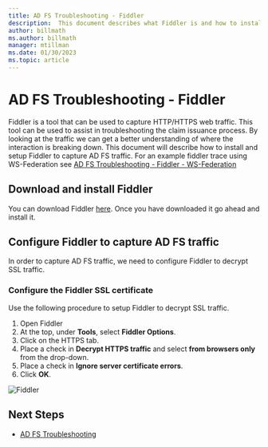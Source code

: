 ```yaml
---
title: AD FS Troubleshooting - Fiddler
description:  This document describes what Fiddler is and how to install and configure Fiddler to troubleshoot AD FS claims issues
author: billmath
ms.author: billmath
manager: mtillman
ms.date: 01/30/2023
ms.topic: article
---
```


# AD FS Troubleshooting - Fiddler
Fiddler is a tool that can be used to capture HTTP/HTTPS web traffic.  This tool can be used to assist in troubleshooting the claim issuance process.  By looking at the traffic we can get a better understanding of where the interaction is breaking down.  This document will describe how to install and setup Fiddler to capture AD FS traffic.  For an example fiddler trace using WS-Federation see [AD FS Troubleshooting - Fiddler - WS-Federation](ad-fs-tshoot-fiddler-ws-fed.md)

## Download and install Fiddler
You can download Fiddler [here](https://www.telerik.com/download/fiddler).  Once you have downloaded it go ahead and install it.

## Configure Fiddler to capture AD FS traffic
In order to capture AD FS traffic, we need to configure Fiddler to decrypt SSL traffic.

### Configure the Fiddler SSL certificate
 Use the following procedure to setup Fiddler to decrypt SSL traffic.

1.  Open Fiddler
2.  At the top, under **Tools**, select **Fiddler Options**.
3.  Click on the HTTPS tab.
4.  Place a check in **Decrypt HTTPS traffic** and select **from browsers only** from the drop-down.
5.  Place a check in **Ignore server certificate errors**.
6.  Click **OK**.

![Fiddler](media/ad-fs-tshoot-fiddler/fiddler1.png)

## Next Steps

- [AD FS Troubleshooting](ad-fs-tshoot-overview.md)
